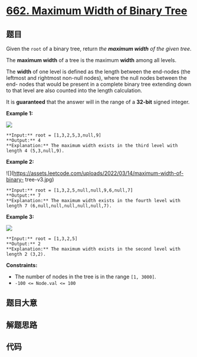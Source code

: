 # [662. Maximum Width of Binary Tree](https://leetcode.com/problems/maximum-width-of-binary-tree)

## 题目

Given the `root` of a binary tree, return _the **maximum width** of the given
tree_.

The **maximum width** of a tree is the maximum **width** among all levels.

The **width** of one level is defined as the length between the end-nodes (the
leftmost and rightmost non-null nodes), where the null nodes between the end-
nodes that would be present in a complete binary tree extending down to that
level are also counted into the length calculation.

It is **guaranteed** that the answer will in the range of a **32-bit** signed
integer.



**Example 1:**

![](https://assets.leetcode.com/uploads/2021/05/03/width1-tree.jpg)

    
    
    **Input:** root = [1,3,2,5,3,null,9]
    **Output:** 4
    **Explanation:** The maximum width exists in the third level with length 4 (5,3,null,9).
    

**Example 2:**

![](https://assets.leetcode.com/uploads/2022/03/14/maximum-width-of-binary-
tree-v3.jpg)

    
    
    **Input:** root = [1,3,2,5,null,null,9,6,null,7]
    **Output:** 7
    **Explanation:** The maximum width exists in the fourth level with length 7 (6,null,null,null,null,null,7).
    

**Example 3:**

![](https://assets.leetcode.com/uploads/2021/05/03/width3-tree.jpg)

    
    
    **Input:** root = [1,3,2,5]
    **Output:** 2
    **Explanation:** The maximum width exists in the second level with length 2 (3,2).
    



**Constraints:**

  * The number of nodes in the tree is in the range `[1, 3000]`.
  * `-100 <= Node.val <= 100`


## 题目大意

## 解题思路

## 代码

```javascript

```
